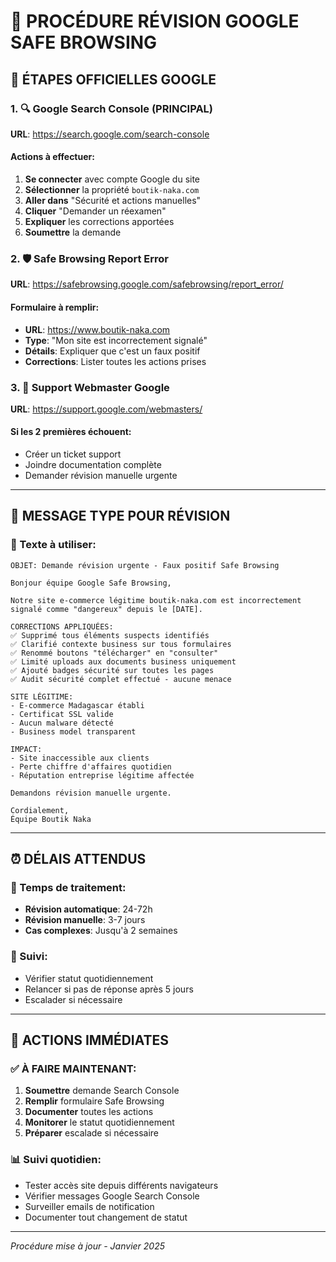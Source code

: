 # 🚨 PROCÉDURE RÉVISION GOOGLE SAFE BROWSING

## 🎯 ÉTAPES OFFICIELLES GOOGLE

### 1. 🔍 Google Search Console (PRINCIPAL)
**URL**: https://search.google.com/search-console

#### Actions à effectuer:
1. **Se connecter** avec compte Google du site
2. **Sélectionner** la propriété `boutik-naka.com`
3. **Aller dans** "Sécurité et actions manuelles"
4. **Cliquer** "Demander un réexamen"
5. **Expliquer** les corrections apportées
6. **Soumettre** la demande

### 2. 🛡️ Safe Browsing Report Error
**URL**: https://safebrowsing.google.com/safebrowsing/report_error/

#### Formulaire à remplir:
- **URL**: https://www.boutik-naka.com
- **Type**: "Mon site est incorrectement signalé"
- **Détails**: Expliquer que c'est un faux positif
- **Corrections**: Lister toutes les actions prises

### 3. 📧 Support Webmaster Google
**URL**: https://support.google.com/webmasters/

#### Si les 2 premières échouent:
- Créer un ticket support
- Joindre documentation complète
- Demander révision manuelle urgente

---

## 📝 MESSAGE TYPE POUR RÉVISION

### 🎯 Texte à utiliser:

```
OBJET: Demande révision urgente - Faux positif Safe Browsing

Bonjour équipe Google Safe Browsing,

Notre site e-commerce légitime boutik-naka.com est incorrectement signalé comme "dangereux" depuis le [DATE].

CORRECTIONS APPLIQUÉES:
✅ Supprimé tous éléments suspects identifiés
✅ Clarifié contexte business sur tous formulaires  
✅ Renommé boutons "télécharger" en "consulter"
✅ Limité uploads aux documents business uniquement
✅ Ajouté badges sécurité sur toutes les pages
✅ Audit sécurité complet effectué - aucune menace

SITE LÉGITIME:
- E-commerce Madagascar établi
- Certificat SSL valide
- Aucun malware détecté
- Business model transparent

IMPACT:
- Site inaccessible aux clients
- Perte chiffre d'affaires quotidien
- Réputation entreprise légitime affectée

Demandons révision manuelle urgente.

Cordialement,
Équipe Boutik Naka
```

---

## ⏰ DÉLAIS ATTENDUS

### 📅 Temps de traitement:
- **Révision automatique**: 24-72h
- **Révision manuelle**: 3-7 jours  
- **Cas complexes**: Jusqu'à 2 semaines

### 🔄 Suivi:
- Vérifier statut quotidiennement
- Relancer si pas de réponse après 5 jours
- Escalader si nécessaire

---

## 🚀 ACTIONS IMMÉDIATES

### ✅ À FAIRE MAINTENANT:
1. **Soumettre** demande Search Console
2. **Remplir** formulaire Safe Browsing  
3. **Documenter** toutes les actions
4. **Monitorer** le statut quotidiennement
5. **Préparer** escalade si nécessaire

### 📊 Suivi quotidien:
- Tester accès site depuis différents navigateurs
- Vérifier messages Google Search Console
- Surveiller emails de notification
- Documenter tout changement de statut

---

*Procédure mise à jour - Janvier 2025*
